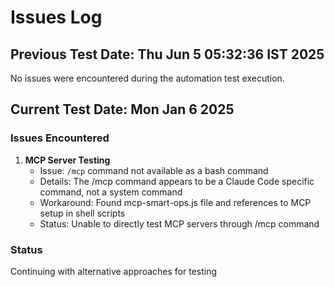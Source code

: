 # Issues Log

## Previous Test Date: Thu Jun  5 05:32:36 IST 2025
No issues were encountered during the automation test execution.

## Current Test Date: Mon Jan  6 2025

### Issues Encountered

1. **MCP Server Testing**
   - Issue: `/mcp` command not available as a bash command
   - Details: The /mcp command appears to be a Claude Code specific command, not a system command
   - Workaround: Found mcp-smart-ops.js file and references to MCP setup in shell scripts
   - Status: Unable to directly test MCP servers through /mcp command

### Status
Continuing with alternative approaches for testing